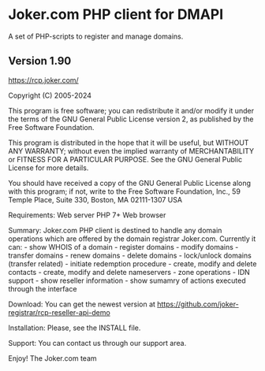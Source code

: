 
Joker.com PHP client for DMAPI
==============================

A set of PHP-scripts to register and manage domains.

Version 1.90
-----------------
https://rcp.joker.com/

Copyright (C) 2005-2024

This program is free software; you can redistribute it and/or modify
it under the terms of the GNU General Public License version 2,
as published by the Free Software Foundation.

This program is distributed in the hope that it will be useful,
but WITHOUT ANY WARRANTY; without even the implied warranty of
MERCHANTABILITY or FITNESS FOR A PARTICULAR PURPOSE.  See the
GNU General Public License for more details.

You should have received a copy of the GNU General Public License
along with this program; if not, write to the Free Software
Foundation, Inc., 59 Temple Place, Suite 330, Boston, MA  02111-1307  USA

Requirements:
    Web server
    PHP 7+ 
    Web browser

Summary:
    Joker.com PHP client is destined to handle any domain operations
    which are offered by the domain registrar Joker.com.
    Currently it can:
        - show WHOIS of a domain
        - register domains
        - modify domains
        - transfer domains
        - renew domains
        - delete domains
        - lock/unlock domains (transfer related)
        - initiate redemption procedure
        - create, modify and delete contacts
        - create, modify and delete nameservers
        - zone operations
        - IDN support
        - show reseller information
        - show sumamry of actions executed through the interface

Download:
    You can get the newest version at https://github.com/joker-registrar/rcp-reseller-api-demo

Installation:
    Please, see the INSTALL file.

Support:
    You can contact us through our support area.


Enjoy!
The Joker.com team

